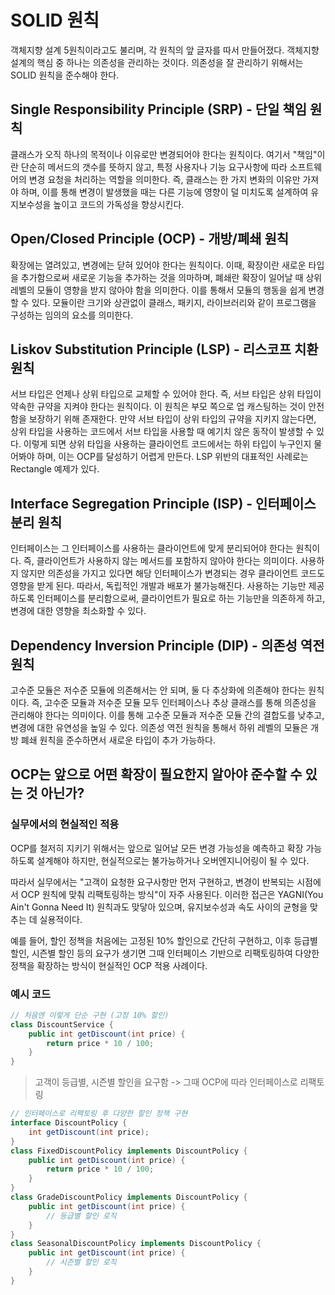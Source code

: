# SOLID 원칙
객체지향 설계 5원칙이라고도 불리며, 각 원칙의 앞 글자를 따서 만들어졌다.
객체지향 설계의 핵심 중 하나는 의존성을 관리하는 것이다. 의존성을 잘 관리하기 위해서는 SOLID 원칙을 준수해야 한다.

## Single Responsibility Principle (SRP) - 단일 책임 원칙
클래스가 오직 하나의 목적이나 이유로만 변경되어야 한다는 원칙이다.
여기서 "책임"이란 단순히 메서드의 갯수를 뜻하지 않고, 특정 사용자나 기능 요구사항에 따라 소프트웨어의 변경 요청을 처리하는 역할을 의미한다.
즉, 클래스는 한 가지 변화의 이유만 가져야 하며, 이를 통해 변경이 발생했을 때는 다른 기능에 영향이 덜 미치도록 설계하여 유지보수성을 높이고 코드의 가독성을 향상시킨다.

## Open/Closed Principle (OCP) - 개방/폐쇄 원칙
확장에는 열려있고, 변경에는 닫혀 있어야 한다는 원칙이다.
이때, 확장이란 새로운 타입을 추가함으로써 새로운 기능을 추가하는 것을 의마하며, 폐쇄란 확장이 일어날 때 상위 레벨의 모듈이 영향을 받지 않아야 함을 의미한다. 이를 통해서 모듈의 행동을 쉽게 변경할 수 있다. 모듈이란 크기와 상관없이 클래스, 패키지, 라이브러리와 같이 프로그램을 구성하는 임의의 요소를 의미한다.

## Liskov Substitution Principle (LSP) - 리스코프 치환 원칙
서브 타입은 언제나 상위 타입으로 교체할 수 있어야 한다. 즉, 서브 타입은 상위 타입이 약속한 규약을 지켜야 한다는 원칙이다. 이 원칙은 부모 쪽으로 업 캐스팅하는 것이 안전함을 보장하기 위해 존재한다. 만약 서브 타입이 상위 타입의 규약을 지키지 않는다면, 상위 타입을 사용하는 코드에서 서브 타입을 사용할 때 예기치 않은 동작이 발생할 수 있다.
이렇게 되면 상위 타입을 사용하는 클라이언트 코드에서는 하위 타입이 누구인지 물어봐야 하며, 이는 OCP를 달성하기 어렵게 만든다. LSP 위반의 대표적인 사례로는 Rectangle 예제가 있다.

## Interface Segregation Principle (ISP) - 인터페이스 분리 원칙
인터페이스는 그 인터페이스를 사용하는 클라이언트에 맞게 분리되어야 한다는 원칙이다. 즉, 클라이언트가 사용하지 않는 메서드를 포함하지 않아야 한다는 의미이다. 사용하지 않지만 의존성을 가지고 있다면 해당 인터페이스가 변경되는 경우 클라이언트 코드도 영향을 받게 된다. 따라서, 독립적인 개발과 배포가 불가능해진다.
사용하는 기능만 제공하도록 인터페이스를 분리함으로써, 클라이언트가 필요로 하는 기능만을 의존하게 하고, 변경에 대한 영향을 최소화할 수 있다.

## Dependency Inversion Principle (DIP) - 의존성 역전 원칙
고수준 모듈은 저수준 모듈에 의존해서는 안 되며, 둘 다 추상화에 의존해야 한다는 원칙이다. 즉, 고수준 모듈과 저수준 모듈 모두 인터페이스나 추상 클래스를 통해 의존성을 관리해야 한다는 의미이다. 이를 통해 고수준 모듈과 저수준 모듈 간의 결합도를 낮추고, 변경에 대한 유연성을 높일 수 있다.
의존성 역전 원칙을 통해서 하위 레벨의 모듈은 개방 폐쇄 원칙을 준수하면서 새로운 타입이 추가 가능하다.

## OCP는 앞으로 어떤 확장이 필요한지 알아야 준수할 수 있는 것 아닌가?
### 실무에서의 현실적인 적용
OCP를 철저히 지키기 위해서는 앞으로 일어날 모든 변경 가능성을 예측하고 확장 가능하도록 설계해야 하지만, 현실적으로는 불가능하거나 오버엔지니어링이 될 수 있다. 

따라서 실무에서는 "고객이 요청한 요구사항만 먼저 구현하고, 변경이 반복되는 시점에서 OCP 원칙에 맞춰 리팩토링하는 방식"이 자주 사용된다. 이러한 접근은 YAGNI(You Ain't Gonna Need It) 원칙과도 맞닿아 있으며, 유지보수성과 속도 사이의 균형을 맞추는 데 실용적이다.

예를 들어, 할인 정책을 처음에는 고정된 10% 할인으로 간단히 구현하고, 이후 등급별 할인, 시즌별 할인 등의 요구가 생기면 그때 인터페이스 기반으로 리팩토링하여 다양한 정책을 확장하는 방식이 현실적인 OCP 적용 사례이다.

### 예시 코드
```java
// 처음엔 이렇게 단순 구현 (고정 10% 할인)
class DiscountService {
    public int getDiscount(int price) {
        return price * 10 / 100; 
    }
}
```
> 고객이 등급별, 시즌별 할인을 요구함 -> 그때 OCP에 따라 인터페이스로 리팩토링
```java
// 인터페이스로 리팩토링 후 다양한 할인 정책 구현
interface DiscountPolicy {
    int getDiscount(int price);
}
class FixedDiscountPolicy implements DiscountPolicy {
    public int getDiscount(int price) {
        return price * 10 / 100;
    }
}
class GradeDiscountPolicy implements DiscountPolicy {
    public int getDiscount(int price) {
        // 등급별 할인 로직
    }
}
class SeasonalDiscountPolicy implements DiscountPolicy {
    public int getDiscount(int price) {
        // 시즌별 할인 로직
    }
}
```